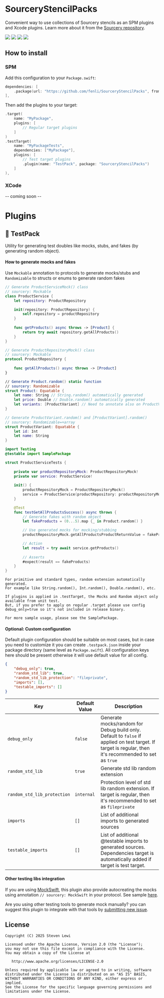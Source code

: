 # SourceryStencilPacks
Convenient way to use collections of Sourcery stencils as an SPM plugins and Xcode plugins. Learn more about it from the [Sourcery repository](https://github.com/krzysztofzablocki/Sourcery).

[![](https://img.shields.io/github/v/release/fenli/SourceryStencilPacks?style=flat&label=Latest%20Release&color=blue)](https://github.com/fenli/SourceryStencilPacks/releases)
[![](https://img.shields.io/endpoint?url=https%3A%2F%2Fswiftpackageindex.com%2Fapi%2Fpackages%2Ffenli%2FSourceryStencilPacks%2Fbadge%3Ftype%3Dswift-versions)](https://swiftpackageindex.com/fenli/SourceryStencilPacks)
[![](https://img.shields.io/endpoint?url=https%3A%2F%2Fswiftpackageindex.com%2Fapi%2Fpackages%2Ffenli%2FSourceryStencilPacks%2Fbadge%3Ftype%3Dplatforms)](https://swiftpackageindex.com/fenli/SourceryStencilPacks)
[![](https://img.shields.io/github/license/fenli/SourceryStencilPacks?style=flat)](https://www.apache.org/licenses/LICENSE-2.0.txt)

## How to install
### SPM
Add this configuration to your `Package.swift`:
```swift
dependencies: [
    .package(url: "https://github.com/fenli/SourceryStencilPacks", from: "0.1.1"),
],
```
Then add the plugins to your target:
```swift
.target(
    name: "MyPackage",
    plugins: [
        // Regular target plugins
    ]
)
.testTarget(
    name: "MyPackageTests",
    dependencies: ["MyPackage"],
    plugins: [
        // Test target plugins
        .plugin(name: "TestPack", package: "SourceryStencilPacks")
    ]
),
```

### XCode
-- coming soon --

# Plugins
## :rocket: TestPack
Utility for generating test doubles like mocks, stubs, and fakes (by generating random object).

#### How to generate mocks and fakes 
Use `Mockable` annotation to protocols to generate mocks/stubs and `Randomizable` to structs or enums to generate random fakes
```swift
// Generate ProductServiceMock() class
// sourcery: Mockable
class ProductService {
    let repository: ProductRepository

    init(repository: ProductRepository) {
        self.repository = productRepository
    }
    
    func getProducts() async throws -> [Product] {
        return try await repository.getAllProducts()
    }
}

// Generate ProductRepositoryMock() class
// sourcery: Mockable
protocol ProductRepository {
    
    func getAllProducts() async throws -> [Product]
}

// Generate Product.random() static function
// sourcery: Randomizable
struct Product: Equatable {
    let name: String // String.random() automatically generated
    let price: Double // Double.random() automatically generated
    let variants: [ProductVariant] // Need to annotate also on ProductVariant
}

// Generate ProductVariant.random() and [ProductVariant].random()
// sourcery: Randomizable=+array
struct ProductVariant: Equatable {
    let id: Int
    let name: String
}
```
```swift
import Testing
@testable import SamplePackage

struct ProductServiceTests {
    
    private var productRepositoryMock: ProductRepositoryMock!
    private var service: ProductService!
    
    init() {
        productRepositoryMock = ProductRepositoryMock()
        service = ProductService(productRepository: productRepositoryMock)
    }

    @Test
    func testGetAllProductsSuccess() async throws {
        // Generate fakes with random object
        let fakeProducts = (0...5).map {_ in Product.random() }

        // Use generated mocks for mocking/stubbing
        productRepositoryMock.getAllProductsProductReturnValue = fakeProducts

        // Action
        let result = try await service.getProducts()
        
        // Asserts
        #expect(result == fakeProducts)
    }
}
```

    For primitive and standard types, random extension automatically generated.
    For example like String.random(), Int.random(), Double.random(), etc.

    If plugins is applied in .testTarget, the Mocks and Random object only available from unit test.
    But, if you prefer to apply on regular .target please use config debug_only=true so it's not included in release binary. 

    For more sample usage, please see the SamplePackage.

#### Optional: Custom configuration
Default plugin configuration should be suitable on most cases, but in case you need to customize it you can create `.testpack.json` inside your package directory (same level as `Package.swift`). All configuration keys here should be present otherwise it will use default value for all config.
```json
{
    "debug_only": true,
    "random_std_lib": true,
    "random_std_lib_protection": "fileprivate",
    "imports": [],
    "testable_imports": []
}
```
| Key                        | Default Value  | Description |
|----------------------------|----------------|-------------|
| `debug_only`               | `false`        | Generate mocks/random for Debug build only. Default to `false` if applied on test target. If target is regular, then it's recommended to set as `true` |
| `random_std_lib`           | `true`         | Generate std lib random extension |
| `random_std_lib_protection`| `internal`     | Protection level of std lib random extension. If target is regular, then it's recommended to set as `fileprivate` |
| `imports`                  | `[]`           | List of additional imports to generated sources |
| `testable_imports`         | `[]`           | List of additional @testable imports to generated sources. Dependencies target is automatically added if target is test target. |

#### Other testing libs integration
If you are using [MockSwift](https://github.com/leoture/MockSwift), this plugin also provide autocreating the mocks using annotation `// sourcery: MockSwift` in your protocol. See sample [here](https://github.com/fenli/SourceryStencilPacks/blob/main/Sample/SamplePackage/Tests/SamplePackageTests/GetProductListUseCaseWithMockSwiftTests.swift).

Are you using other testing tools to generate mock manually? you can suggest this plugin to integrate with that tools by [submitting new issue](https://github.com/fenli/SourceryStencilPacks/issues/new).

## License

    Copyright (C) 2025 Steven Lewi

    Licensed under the Apache License, Version 2.0 (the "License");
    you may not use this file except in compliance with the License.
    You may obtain a copy of the License at

       http://www.apache.org/licenses/LICENSE-2.0

    Unless required by applicable law or agreed to in writing, software
    distributed under the License is distributed on an "AS IS" BASIS,
    WITHOUT WARRANTIES OR CONDITIONS OF ANY KIND, either express or implied.
    See the License for the specific language governing permissions and
    limitations under the License.
